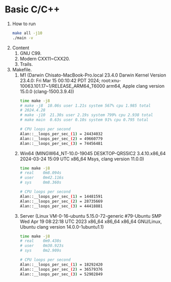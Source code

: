 # Basic C/C++
1. How to run
   ```bash
   make all -j10
   ./main -v
   ```
2. Content 
   1. GNU C99.
   2. Modern CXX11~CXX20.
   3. Trails.
3. Makefile.
   1. M1 (Darwin Chisato-MacBook-Pro.local 23.4.0 Darwin Kernel Version 23.4.0: Fri Mar 15 00:10:42 PDT 2024; root:xnu-10063.101.17~1/RELEASE_ARM64_T6000 arm64, Apple clang version 15.0.0 (clang-1500.3.9.4))
      ```bash
      time make -j8
      # make -j8  10.06s user 1.21s system 567% cpu 1.985 total
      # 2024.4.28
      # make -j10  21.30s user 2.19s system 799% cpu 2.938 total
      # make main  0.63s user 0.10s system 91% cpu 0.795 total
      ```
      ```bash
      # CPU loops per second
      Alan::__loops_per_sec_(1) = 24434032
      Alan::__loops_per_sec_(2) = 49660779
      Alan::__loops_per_sec_(3) = 74456481
      ```
   2. Win64 (MINGW64_NT-10.0-19045 DESKTOP-QRS5IC2 3.4.10.x86_64 2024-03-24 15:09 UTC x86_64 Msys, clang version 11.0.0)
      ```bash
      time make -j8
      # real    0m8.094s
      # user    0m42.116s
      # sys     0m8.360s
      ```
      ```bash
      # CPU loops per second
      Alan::__loops_per_sec_(1) = 14481591
      Alan::__loops_per_sec_(2) = 28735669
      Alan::__loops_per_sec_(3) = 44418881
      ```
   3. Server (Linux VM-0-16-ubuntu 5.15.0-72-generic #79-Ubuntu SMP Wed Apr 19 08:22:18 UTC 2023     x86_64 x86_64 x86_64 GNU/Linux, Ubuntu clang version 14.0.0-1ubuntu1.1)
      ```bash
      time make -j8
      # real    0m9.438s
      # user    0m30.923s
      # sys     0m2.909s
      ```
      ```bash
      # CPU loops per second
      Alan::__loops_per_sec_(1) = 18292420
      Alan::__loops_per_sec_(2) = 36579376
      Alan::__loops_per_sec_(3) = 52902849
      ```